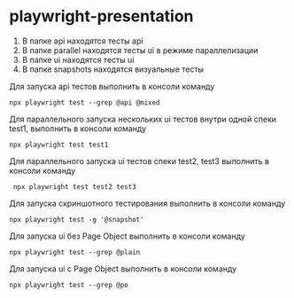 # playwright-presentation

1. В папке api находятся тесты api  
2. В папке parallel находятся тесты ui в режиме параллелизации
3. В папке ui находятся тесты ui
4. В папке snapshots находятся визуальные тесты

Для запуска api тестов выполнить в консоли команду
```
npx playwright test --grep @api @mixed
```
Для параллельного запуска нескольких ui тестов внутри одной спеки test1, выполнить в консоли команду
```
npx playwright test test1
```
Для параллельного запуска ui тестов спеки test2, test3 выполнить в консоли команду
```
 npx playwright test test2 test3
```
Для запуска скриншотного тестирования выполнить в консоли команду
```
npx playwright test -g '@snapshot'
```
Для запуска ui без Page Object выполнить в консоли команду
```
npx playwright test --grep @plain
```
Для запуска ui с Page Object выполнить в консоли команду
```
npx playwright test --grep @po
```